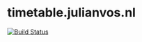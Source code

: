 # timetable.julianvos.nl
[![Build Status](https://jenkins.julianvos.nl/buildStatus/icon?job=timetable.julianvos.nl)](https://jenkins.julianvos.nl/job/timetable.julianvos.nl/)
